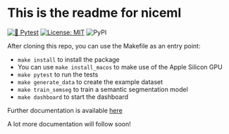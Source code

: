 # This is the readme for niceml
[![🧪 Pytest](
https://github.com/codecentric-oss/niceml/actions/workflows/pytest.yml/badge.svg)](
https://github.com/codecentric-oss/niceml/actions/workflows/pytest.yml)
[![License: MIT](https://img.shields.io/badge/License-MIT-yellow.svg)](
https://opensource.org/licenses/MIT)
![PyPI](https://img.shields.io/pypi/v/niceml)

After cloning this repo, you can use the Makefile as an entry point:

- `make install` to install the package
- You can use `make install_macos` to make use of the Apple Silicon GPU
- `make pytest` to run the tests
- `make generate_data` to create the example dataset
- `make train_semseg` to train a semantic segmentation model
- `make dashboard` to start the dashboard

Further documentation is available [here](https://niceml.io)

A lot more documentation will follow soon!
